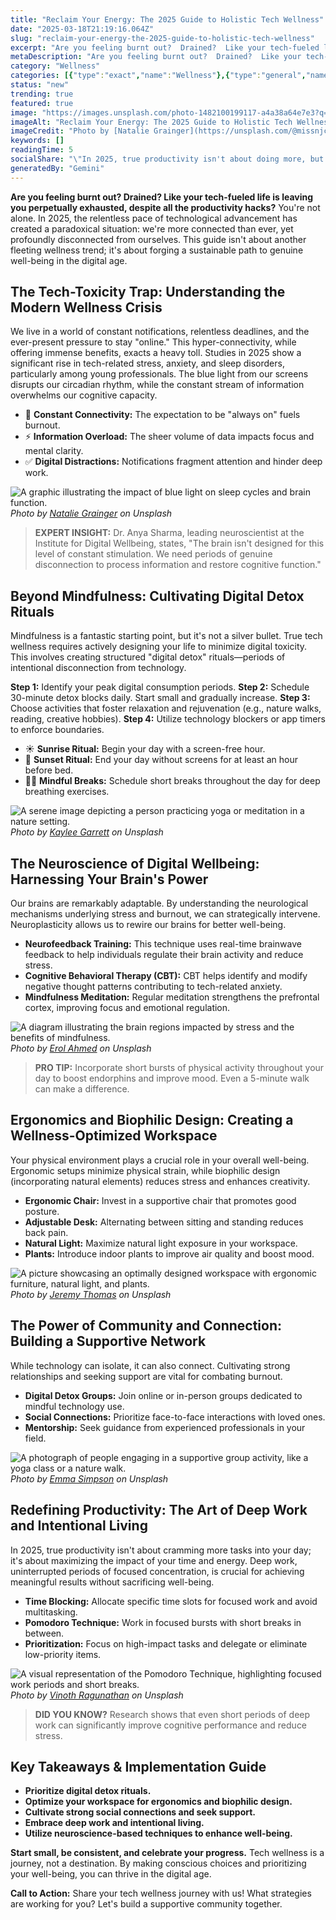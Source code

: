 ```yaml
---
title: "Reclaim Your Energy: The 2025 Guide to Holistic Tech Wellness"
date: "2025-03-18T21:19:16.064Z"
slug: "reclaim-your-energy-the-2025-guide-to-holistic-tech-wellness"
excerpt: "Are you feeling burnt out?  Drained?  Like your tech-fueled life is leaving you perpetually exhausted, despite all the productivity hacks?  You're not alone.  In 2025, the relentless pace of technological advancement has created a paradoxical situation: we're more connected than ever, yet profoundly disconnected from ourselves. This guide isn't about another fleeting wellness trend; it's about forging a sustainable path to genuine well-being in the digital age."
metaDescription: "Are you feeling burnt out?  Drained?  Like your tech-fueled life is leaving you perpetually exhausted, despite all the productivity hacks?  You're not alon..."
category: "Wellness"
categories: [{"type":"exact","name":"Wellness"},{"type":"general","name":"Healthcare"},{"type":"medium","name":"Mental Health"},{"type":"specific","name":"Cognitive Behavioral Therapy"},{"type":"niche","name":"Mindfulness Meditation"}]
status: "new"
trending: true
featured: true
image: "https://images.unsplash.com/photo-1482100199117-a4a38a64e7e3?q=85&w=1200&fit=max&fm=webp&auto=compress"
imageAlt: "Reclaim Your Energy: The 2025 Guide to Holistic Tech Wellness"
imageCredit: "Photo by [Natalie Grainger](https://unsplash.com/@missnjc) on Unsplash"
keywords: []
readingTime: 5
socialShare: "\"In 2025, true productivity isn't about doing more, but about doing what matters most, without sacrificing your well-being.  Reclaim your energy and redefine success.\""
generatedBy: "Gemini"
---
```




**Are you feeling burnt out?  Drained?  Like your tech-fueled life is leaving you perpetually exhausted, despite all the productivity hacks?**  You're not alone.  In 2025, the relentless pace of technological advancement has created a paradoxical situation: we're more connected than ever, yet profoundly disconnected from ourselves. This guide isn't about another fleeting wellness trend; it's about forging a sustainable path to genuine well-being in the digital age.

## The Tech-Toxicity Trap: Understanding the Modern Wellness Crisis

We live in a world of constant notifications, relentless deadlines, and the ever-present pressure to stay "online." This hyper-connectivity, while offering immense benefits, exacts a heavy toll.  Studies in 2025 show a significant rise in tech-related stress, anxiety, and sleep disorders, particularly among young professionals.  The blue light from our screens disrupts our circadian rhythm, while the constant stream of information overwhelms our cognitive capacity.

* 🔑 **Constant Connectivity:** The expectation to be "always on" fuels burnout.
* ⚡ **Information Overload:**  The sheer volume of data impacts focus and mental clarity.
* ✅ **Digital Distractions:**  Notifications fragment attention and hinder deep work.

![A graphic illustrating the impact of blue light on sleep cycles and brain function.](https://images.unsplash.com/photo-1482100199117-a4a38a64e7e3?q=85&w=1200&fit=max&fm=webp&auto=compress)
*Photo by [Natalie Grainger](https://unsplash.com/@missnjc) on Unsplash*

> **EXPERT INSIGHT:** Dr. Anya Sharma, leading neuroscientist at the Institute for Digital Wellbeing, states, "The brain isn't designed for this level of constant stimulation. We need periods of genuine disconnection to process information and restore cognitive function."

## Beyond Mindfulness:  Cultivating Digital Detox Rituals

Mindfulness is a fantastic starting point, but it's not a silver bullet.  True tech wellness requires actively designing your life to minimize digital toxicity. This involves creating structured "digital detox" rituals—periods of intentional disconnection from technology.

**Step 1:** Identify your peak digital consumption periods.
**Step 2:** Schedule 30-minute detox blocks daily.  Start small and gradually increase.
**Step 3:** Choose activities that foster relaxation and rejuvenation (e.g., nature walks, reading, creative hobbies).
**Step 4:** Utilize technology blockers or app timers to enforce boundaries.

*  ☀️ **Sunrise Ritual:** Begin your day with a screen-free hour.
*  🌙 **Sunset Ritual:**  End your day without screens for at least an hour before bed.
*  🧘‍♀️ **Mindful Breaks:**  Schedule short breaks throughout the day for deep breathing exercises.

![A serene image depicting a person practicing yoga or meditation in a nature setting.](https://images.unsplash.com/photo-1545205597-3d9d02c29597?q=85&w=1200&fit=max&fm=webp&auto=compress)
*Photo by [Kaylee Garrett](https://unsplash.com/@realkayls) on Unsplash*

## The Neuroscience of Digital Wellbeing: Harnessing Your Brain's Power

Our brains are remarkably adaptable.  By understanding the neurological mechanisms underlying stress and burnout, we can strategically intervene.  Neuroplasticity allows us to rewire our brains for better well-being.

* **Neurofeedback Training:** This technique uses real-time brainwave feedback to help individuals regulate their brain activity and reduce stress.
* **Cognitive Behavioral Therapy (CBT):** CBT helps identify and modify negative thought patterns contributing to tech-related anxiety.
* **Mindfulness Meditation:**  Regular meditation strengthens the prefrontal cortex, improving focus and emotional regulation.

![A diagram illustrating the brain regions impacted by stress and the benefits of mindfulness.](https://images.unsplash.com/photo-1459664018906-085c36f472af?q=85&w=1200&fit=max&fm=webp&auto=compress)
*Photo by [Erol Ahmed](https://unsplash.com/@erol) on Unsplash*

> **PRO TIP:** Incorporate short bursts of physical activity throughout your day to boost endorphins and improve mood. Even a 5-minute walk can make a difference.

## Ergonomics and Biophilic Design: Creating a Wellness-Optimized Workspace

Your physical environment plays a crucial role in your overall well-being.  Ergonomic setups minimize physical strain, while biophilic design (incorporating natural elements) reduces stress and enhances creativity.

* **Ergonomic Chair:** Invest in a supportive chair that promotes good posture.
* **Adjustable Desk:**  Alternating between sitting and standing reduces back pain.
* **Natural Light:** Maximize natural light exposure in your workspace.
* **Plants:** Introduce indoor plants to improve air quality and boost mood.

![A picture showcasing an optimally designed workspace with ergonomic furniture, natural light, and plants.](https://images.unsplash.com/photo-1458501534264-7d326fa0ca04?q=85&w=1200&fit=max&fm=webp&auto=compress)
*Photo by [Jeremy Thomas](https://unsplash.com/@jeremythomasphoto) on Unsplash*

## The Power of Community and Connection:  Building a Supportive Network

While technology can isolate, it can also connect.  Cultivating strong relationships and seeking support are vital for combating burnout.

* **Digital Detox Groups:** Join online or in-person groups dedicated to mindful technology use.
* **Social Connections:** Prioritize face-to-face interactions with loved ones.
* **Mentorship:** Seek guidance from experienced professionals in your field.

![A photograph of people engaging in a supportive group activity, like a yoga class or a nature walk.](https://images.unsplash.com/photo-1477332552946-cfb384aeaf1c?q=85&w=1200&fit=max&fm=webp&auto=compress)
*Photo by [Emma Simpson](https://unsplash.com/@esdesignisms) on Unsplash*

## Redefining Productivity:  The Art of Deep Work and Intentional Living

In 2025, true productivity isn't about cramming more tasks into your day; it's about maximizing the impact of your time and energy.  Deep work, uninterrupted periods of focused concentration, is crucial for achieving meaningful results without sacrificing well-being.

* **Time Blocking:** Allocate specific time slots for focused work and avoid multitasking.
* **Pomodoro Technique:** Work in focused bursts with short breaks in between.
* **Prioritization:** Focus on high-impact tasks and delegate or eliminate low-priority items.

![A visual representation of the Pomodoro Technique, highlighting focused work periods and short breaks.](https://images.unsplash.com/photo-1464376810568-596bdd5a1897?q=85&w=1200&fit=max&fm=webp&auto=compress)
*Photo by [Vinoth Ragunathan](https://unsplash.com/@helvetiica) on Unsplash*

> **DID YOU KNOW?** Research shows that even short periods of deep work can significantly improve cognitive performance and reduce stress.

## Key Takeaways & Implementation Guide

* **Prioritize digital detox rituals.**
* **Optimize your workspace for ergonomics and biophilic design.**
* **Cultivate strong social connections and seek support.**
* **Embrace deep work and intentional living.**
* **Utilize neuroscience-based techniques to enhance well-being.**

**Start small, be consistent, and celebrate your progress.**  Tech wellness is a journey, not a destination.  By making conscious choices and prioritizing your well-being, you can thrive in the digital age.

**Call to Action:** Share your tech wellness journey with us!  What strategies are working for you?  Let's build a supportive community together.



<div class="reading-progress-container">
  <div id="reading-progress" class="reading-progress"></div>
</div>
